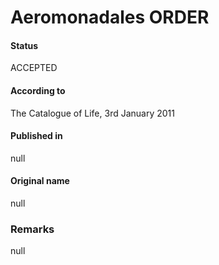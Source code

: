 # Aeromonadales ORDER

#### Status
ACCEPTED

#### According to
The Catalogue of Life, 3rd January 2011

#### Published in
null

#### Original name
null

### Remarks
null